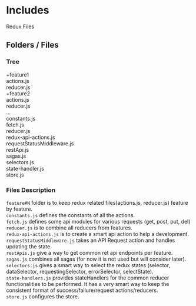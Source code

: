# Includes

Redux Files

## Folders / Files

### Tree

+feature1  
  actions.js  
  reducer.js  
+feature2  
  actions.js  
  reducer.js  
...  
constants.js  
fetch.js  
reducer.js  
redux-api-actions.js  
requestStatusMiddleware.js  
restApi.js  
sagas.js  
selectors.js  
state-handler.js  
store.js  

### Files Description

`feature#N` folder is to keep redux related files(actions.js, reducer.js) feature by feature.  
`constants.js` defines the constants of all the actions.  
`fetch.js` defines some api modules for various requests (get, post, put, del)    
`reducer.js` is to combine all reducers from features.  
`redux-api-actions.js` is to create a smart api action to help a development.  
`requestStatusMiddleware.js` takes an API Request action and handles updating the state.  
`restApis.js` give a way to get common ret api endpoints per feature.  
`sagas.js` combines all sagas (for now it is not used but will consider later).  
`selectors.js` gives a smart way to select the redux states (selector, dataSelector, requestingSelector, errorSelector, selectState).  
`state-handlers.js` provides stateHandlers for the common reducer functionalities to be performed. It has a very smart way to keep the consistent format of success/failure/request actions/reducers.  
`store.js` configures the store.  
